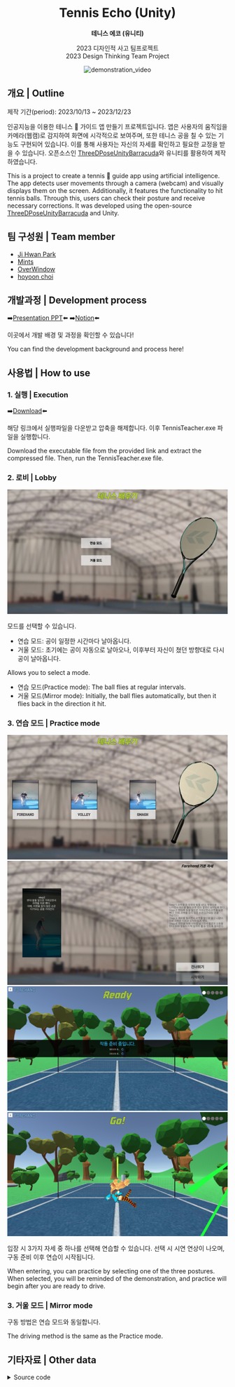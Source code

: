 <div align="center">

# Tennis Echo (Unity)
**테니스 에코 (유니티)**<br>

2023 디자인적 사고 팀프로젝트<br>
2023 Design Thinking Team Project

![demonstration_video](./Screenshot/demonstration_video.gif)

</div>

## 개요 | Outline

제작 기간(period): 2023/10/13 ~ 2023/12/23

인공지능을 이용한 테니스 :tennis: 가이드 앱 만들기 프로젝트입니다. 앱은 사용자의 움직임을 카메라(웹캠)로 감지하여 화면에 시각적으로 보여주며, 또한 테니스 공을 칠 수 있는 기능도 구현되어 있습니다. 이를 통해 사용자는 자신의 자세를 확인하고 필요한 교정을 받을 수 있습니다.
오픈소스인 [ThreeDPoseUnityBarracuda](https://github.com/digital-standard/ThreeDPoseUnityBarracuda)와 유니티를 활용하여 제작하였습니다.

This is a project to create a tennis :tennis: guide app using artificial intelligence. The app detects user movements through a camera (webcam) and visually displays them on the screen. Additionally, it features the functionality to hit tennis balls. Through this, users can check their posture and receive necessary corrections. It was developed using the open-source [ThreeDPoseUnityBarracuda](https://github.com/digital-standard/ThreeDPoseUnityBarracuda) and Unity.

## 팀 구성원 | Team member

* [Ji Hwan Park](https://github.com/DefineJH)<br>
* [Mints](https://github.com/mintsclover)<br>
* [OverWindow](https://github.com/OverWindow)<br>
* [hoyoon choi](https://github.com/hoyoonchoi)<br>

## 개발과정 | Development process

➡️[Presentation PPT](https://drive.google.com/file/d/11CmiScZ9sJiZIK8G8POVK6VpsX0rLEDj/view?usp=drive_link)⬅️
➡️[Notion](https://big-tracker-47a.notion.site/12-14-d93f476dd8ce41ffb1f5b3410525bab9?pvs=4)⬅️

이곳에서 개발 배경 및 과정을 확인할 수 있습니다!

You can find the development background and process here!

## 사용법 | How to use

### 1. 실행 | Execution

➡️[Download](https://drive.google.com/file/d/1Yshepfp8w7Dkmz_eMzL8OuOo66QUS4sp/view?usp=drive_link)⬅️

해당 링크에서 실행파일을 다운받고 압축을 해제합니다. 이후 TennisTeacher.exe 파일을 실행합니다.

Download the executable file from the provided link and extract the compressed file. Then, run the TennisTeacher.exe file.

### 2. 로비 | Lobby

![lobby](./Screenshot/Tennis_lobby.png)</br>

모드를 선택할 수 있습니다.
* 연습 모드: 공이 일정한 시간마다 날아옵니다.
* 거울 모드: 초기에는 공이 자동으로 날아오나, 이후부터 자신이 쳤던 방향대로 다시 공이 날아옵니다.

Allows you to select a mode.
* 연습 모드(Practice mode): The ball flies at regular intervals.
* 거울 모드(Mirror mode): Initially, the ball flies automatically, but then it flies back in the direction it hit.

### 3. 연습 모드 | Practice mode

![detail](./Screenshot/Tennis_menu.png)</br>
![detail](./Screenshot/Tennis_detail.png)</br>
![ready](./Screenshot/Tennis_ready.png)</br>
![start](./Screenshot/Tennis_start.png)</br>

입장 시 3가지 자세 중 하나를 선택해 연습할 수 있습니다. 선택 시 시연 연상이 나오며, 구동 준비 이후 연습이 시작됩니다.

When entering, you can practice by selecting one of the three postures. When selected, you will be reminded of the demonstration, and practice will begin after you are ready to drive.

### 3. 거울 모드 | Mirror mode

구동 방법은 연습 모드와 동일합니다.

The driving method is the same as the Practice mode.

## 기타자료 | Other data

<details close>
  <summary>Source code</summary>
  GameManager.cs: 게임 전체를 관리합니다.</br>
  LobbyManager.cs: 로비씬을 관리합니다.</br>
  RotateRacket.cs: 3d 테니스 라켓 오브젝트를 돌립니다.</br>
  PracticeManager.cs: 연습씬을 관리합니다.</br>
  BallShooter.cs: 공을 발사합니다. (현진님 브랜치, 약간 수정)</br>
  Ball.cs: 공의 타격 판정을 관리합니다. 공 오브젝트에 부착합니다.</br>
  TrailRenderer.cs: 공의 궤적을 그립니다. 공 오브젝트에 부착합니다.</br>
  RoundUIManager.cs: 라운드 UI를 그립니다.</br>
</details>
